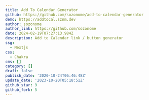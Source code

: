 ```yaml
---
title: Add To Calendar Generator
github: https://github.com/sozonome/add-to-calendar-generator
demo: https://addtocal.sznm.dev
author: sozonome
author_link: https://github.com/sozonome
date: 2024-02-19T07:27:13.984Z
description: Add to Calendar link / button generator
ssg:
  - Nextjs
css:
  - Chakra
cms: []
category: []
draft: false
publish_date: '2020-10-24T06:46:48Z'
update_date: '2023-10-20T05:18:51Z'
github_star: 9
github_fork: 5
---
```

